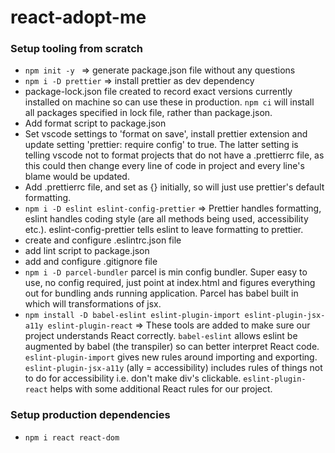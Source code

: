 # react-adopt-me

### Setup tooling from scratch

- `npm init -y ` => generate package.json file without any questions
- `npm i -D prettier` => install prettier as dev dependency
- package-lock.json file created to record exact versions currently installed on machine so can use these in production. `npm ci` will install all packages specified in lock file, rather than package.json.
- Add format script to package.json
- Set vscode settings to 'format on save', install prettier extension and update setting 'prettier: require config' to true. The latter setting is telling vscode not to format projects that do not have a .prettierrc file, as this could then change every line of code in project and every line's blame would be updated.
- Add .prettierrc file, and set as {} initially, so will just use prettier's default formatting.
- `npm i -D eslint eslint-config-prettier` => Prettier handles formatting, eslint handles coding style (are all methods being used, accessibility etc.). eslint-config-prettier tells eslint to leave formatting to prettier.
- create and configure .eslintrc.json file
- add lint script to package.json
- add and configure .gitignore file
- `npm i -D parcel-bundler` parcel is min config bundler. Super easy to use, no config required, just point at index.html and figures everything out for bundling ands running application. Parcel has babel built in which will transformations of jsx.
- `npm install -D babel-eslint eslint-plugin-import eslint-plugin-jsx-a11y eslint-plugin-react` => These tools are added to make sure our project understands React correctly. `babel-eslint` allows eslint be augmented by babel (the transpiler) so can better interpret React code. `eslint-plugin-import` gives new rules around importing and exporting. `eslint-plugin-jsx-a11y` (ally = accessibility) includes rules of things not to do for accessibility i.e. don't make div's clickable. `eslint-plugin-react` helps with some additional React rules for our project.

### Setup production dependencies

- `npm i react react-dom`
